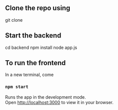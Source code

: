 ## Clone the repo using

git clone 

## Start the backend

cd backend
npm install
node app.js

## To run the frontend

In a new terminal, come

### `npm start`

Runs the app in the development mode.\
Open [http://localhost:3000](http://localhost:3000) to view it in your browser.
